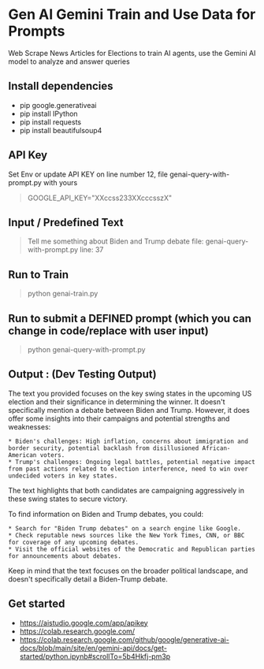 # Gen AI Gemini Train and Use Data for Prompts
Web Scrape News Articles for Elections to train AI agents, use the Gemini AI model to analyze and answer queries

## Install dependencies
- pip google.generativeai
- pip install IPython
- pip install requests
- pip install beautifulsoup4

## API Key
Set Env or update API KEY on line number 12, file genai-query-with-prompt.py with yours
> GOOGLE_API_KEY="XXccss233XXcccsszX"

## Input / Predefined Text
> Tell me something about Biden and Trump debate
file: genai-query-with-prompt.py
line: 37


## Run to Train
> python genai-train.py


## Run to submit a DEFINED prompt (which you can change in code/replace with user input)
> python genai-query-with-prompt.py



## Output : (Dev Testing Output)

The text you provided focuses on the key swing states in the upcoming US election and their significance in determining the winner. It doesn't specifically mention a debate between Biden and Trump. However, it does offer some insights into their campaigns and potential strengths and weaknesses:

    * Biden's challenges: High inflation, concerns about immigration and border security, potential backlash from disillusioned African-American voters.
    * Trump's challenges: Ongoing legal battles, potential negative impact from past actions related to election interference, need to win over undecided voters in key states.

The text highlights that both candidates are campaigning aggressively in these swing states to secure victory.

To find information on Biden and Trump debates, you could:

    * Search for "Biden Trump debates" on a search engine like Google.
    * Check reputable news sources like the New York Times, CNN, or BBC for coverage of any upcoming debates.
    * Visit the official websites of the Democratic and Republican parties for announcements about debates.

Keep in mind that the text focuses on the broader political landscape, and doesn't specifically detail a Biden-Trump debate.


## Get started
- https://aistudio.google.com/app/apikey
- https://colab.research.google.com/
- https://colab.research.google.com/github/google/generative-ai-docs/blob/main/site/en/gemini-api/docs/get-started/python.ipynb#scrollTo=5b4Hkfj-pm3p
